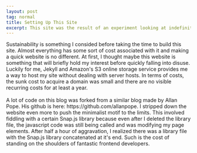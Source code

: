 ```yaml
---
layout: post
tag: normal
title: Setting Up This Site
excerpt: This site was the result of an experiment looking at indefinitely sustainable website hosting. So far Jekyll and Amazon S3 show no signs of dying out and neither does this site.
---
```

<p class="intro">
Sustainability is something I consided before taking the time to build this site. Almost everything has some sort of cost associated with it and making a quick website is no different. At first, I thought maybe this website is something that will briefly hold my interest before quickly falling into disuse. Luckily for me, Jekyll and Amazon's S3 online storage service provides me a way to host my site without dealing with server hosts. In terms of costs, the sunk cost to acquire a domain was small and there are no visible recurring costs for at least a year.
<br><br>
A lot of code on this blog was forked from a similar blog made by Allan Pope. His github is here: https://github.com/allanpope. I stripped down the website even more to push the minimalist motif to the limits. This involved fiddling with a certain Snap.js library because even after I deleted the library file, the javascript code was still being called and was modifying my page elements. After half a hour of aggravation, I realized there was a library file with the Snap.js library concatenated at it's end. Such is the cost of standing on the shoulders of fantastic frontend developers.</p>
